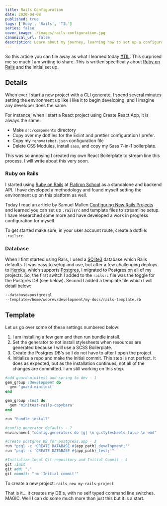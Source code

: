 ```yaml
---
title: Rails Configuration
date: 2020-04-08
published: true
tags: ['Ruby', 'Rails', 'TIL']
series: false
cover_image: ./images/rails-configuration.jpg
canonical_url: false
description: Learn about my journey, learning how to set up a configuration file to streamline creating new Rails project.
---
```

So this article you can file away as what I learned today [#TIL](https://twitter.com/hashtag/TIL?src=hashtag_click). This surprised me so much I am writing to share. This is written specifically about [Ruby on Rails](https://rubyonrails.org/) and the initial set up.

## Details
When ever I start a new project with a CLI generate, I spend several minutes setting the environment up like I like it to begin developing, and I imagine any developer does the same.

For instance, when I start a React project using Create React App, it is always the same:
- Make `src/components` directory
- Copy over my dotfiles for the Eslint and prettier configuration I prefer.
- Copy my `renovatebot.json` configuration file
- Delete CSS Modules, install `sass`, and copy my Sass 7-in-1 boilerplate.

This was so annoying I created my own React Boilerplate to stream line this process. I will write about this very soon.

### Ruby on Rails
I started using [Ruby on Rails](https://rubyonrails.org) at [Flatiron School](https://flatironschool.com/) as a standalone and backend API. I have developed a methodology and found myself setting the environment up on this platform as well.

Today I read an article by Samuel Mullen [Configuring New Rails Projects](https://samuelmullen.com/articles/configuring_new_rails_projects_with_railsrc_and_templates/) and learned you can set up `.railsrc` and template files to streamline setup. I have researched some more and have developed a work in progress configuration for myself.

To get started make sure, in your user account route, create a dotfile: `.railsrc`.

### Database
When I first started using Rails, I used a [SQlite3](https://www.sqlite.org/index.html) database which Rails defaults. It was easy to setup and use, but after a few challenging deploys to [Heroku](https://www.heroku.com/), which supports [Postgres](https://www.postgresql.org/), I migrated to Postgres on all of my projects. So, the first switch I added to the `railsrc` file was the toggle for the Postgres DB (see below). Second I added a template file which I will detail below:

```bash
--database=postgresql
--template=/home/webrev/development/my-docs/rails-template.rb
```

## Template
Let us go over some of these settings numbered below:
1. I am installing a few gem and then run bundle install.
2. Set the generator to not install stylesheets when resources are generated because I will use a SCSS Boilerplate.
3. Create the Postgres DB's so I do not have to after I open the project.
4. Initialize a repo and make the Initial commit. This step is not perfect. It does as expected, but as the installation continues, not all of the changes are committed. I am still working on this step.

```ruby
#add guard-minitest and spring to dev - 1
gem_group :development do
  gem 'guard-minitest'
end

gem_group :test do
  gem 'minitest-rails-capybara'
end

run "bundle install"

#config generator defaults - 2
environment "config.generators do |g| \n g.stylesheets false \n end"

#create postgres DB for postgress.app - 3
run "psql -c 'CREATE DATABASE #{app_path}_development;'"
run "psql -c 'CREATE DATABASE #{app_path}_test;'"

#Initialize local Git repository and Initial Commit - 4
git :init
git add: "."
git commit: "-m 'Initial commit'"
```
To create a new project:
`rails new my-rails-project`

That is it... it creates my DB's, with no self typed command line switches. MAGIC. Well I can do some much more than just this but it is a start.
